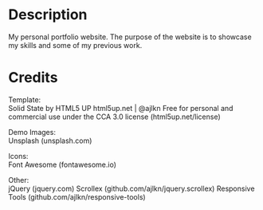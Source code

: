# Description
My personal portfolio website. The purpose of the website is to showcase my skills and some of my previous work.

# Credits
Template: <br />
  Solid State by HTML5 UP
  html5up.net | @ajlkn
  Free for personal and commercial use under the CCA 3.0 license (html5up.net/license)

Demo Images: <br />
	Unsplash (unsplash.com)

Icons: <br />
  Font Awesome (fontawesome.io)

Other: <br />
  jQuery (jquery.com)
  Scrollex (github.com/ajlkn/jquery.scrollex)
  Responsive Tools (github.com/ajlkn/responsive-tools)
